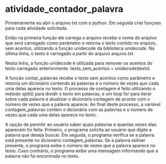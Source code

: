 # atividade_contador_palavra

Primeiramente eu abri o arquivo txt com o python.
Em seguida criei funçoes para cada atividade solicitada.

Então na primeira função ele carrega o arquivo recebe o nome do arquivo que será carregado como parâmetro e retorna o texto contido no arquivo, sem acentos, utilizando a função unidecode da biblioteca unidecode. Na última linha, o texto é carregado a partir do arquivo arquivo.txt.

Nesta linha, a função unidecode é utilizada para remover os acentos do texto carregado anteriormente.
texto_sem_acentos = unidecode(texto)

A função contar_palavras recebe o texto sem acentos como parâmetro e retorna um dicionário contendo as palavras e o número de vezes que cada uma delas aparece no texto.
O processo de contagem é feito utilizando o método split() para dividir o texto em palavras, e um loop for para iterar sobre cada palavra e atualizar o dicionário contagem de acordo com o número de vezes que a palavra aparece.
Ao final deste processo, a variável contagem_palavras contém o dicionário com as palavras e o número de vezes que cada uma delas aparece no texto.

A opção de permitir ao usuário saber quais palavras e quantas vezes elas aparecem foi feita:
Primeiro, o programa solicita ao usuário que digite a palavra que deseja buscar. Em seguida, o programa verifica se a palavra está presente no dicionário contagem_palavras. Se a palavra estiver presente, o programa exibe o número de vezes que a palavra aparece no texto. Caso contrário, o programa exibe uma mensagem informando que a palavra não foi encontrada no texto.
